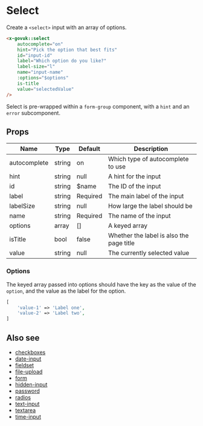 # Select

Create a `<select>` input with an array of options.

```html
<x-govuk::select
    autocomplete="on"
    hint="Pick the option that best fits"
    id="input-id"
    label="Which option do you like?"
    label-size="l"
    name="input-name"
    :options="$options"
    is-title
    value="selectedValue"
/>
```

Select is pre-wrapped within a `form-group` component, with a `hint` and an `error` subcomponent.

## Props

| Name         | Type   | Default  | Description                              |
|--------------|--------|----------|------------------------------------------|
| autocomplete | string | on       | Which type of autocomplete to use        |
| hint         | string | null     | A hint for the input                     |
| id           | string | $name    | The ID of the input                      |
| label        | string | Required | The main label of the input              |
| labelSize    | string | null     | How large the label should be            |
| name         | string | Required | The name of the input                    |
| options      | array  | []       | A keyed array                            |
| isTitle      | bool   | false    | Whether the label is also the page title |
| value        | string | null     | The currently selected value             |

### Options

The keyed array passed into options should have the key as the value of the `option`, and the value as the label for the option.

```php
[
    'value-1' => 'Label one',
    'value-2' => 'Label two',
]
```

## Also see

* [checkboxes](checkboxes.md)
* [date-input](date-input.md)
* [fieldset](fieldset.md)
* [file-upload](file-upload.md)
* [form](form.md)
* [hidden-input](hidden-input.md)
* [password](password.md)
* [radios](radios.md)
* [text-input](text-input.md)
* [textarea](textarea.md)
* [time-input](time-input.md)

